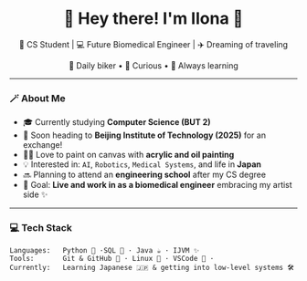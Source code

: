 <h1 align="center">🌸 Hey there! I'm Ilona 🌸</h1>

<p align="center">
  🧋 CS Student | 💻 Future Biomedical Engineer | ✈️ Dreaming of traveling
  </p>
  <p align="center">
  🚴 Daily biker • 🧠 Curious • 🌱 Always learning
</p>

---

### 🪄 About Me

- 🎓 Currently studying **Computer Science (BUT 2)**
- 🏫 Soon heading to **Beijing Institute of Technology (2025)** for an exchange!
- 👩‍🎨 Love to paint on canvas with **acrylic and oil painting**
- 💡 Interested in: `AI`, `Robotics`, `Medical Systems`, and life in **Japan**
- 🔜 Planning to attend an **engineering school** after my CS degree
- 🗾 Goal: **Live and work in as a biomedical engineer** embracing my artist side ✨

---

### 💻 Tech Stack

```text
Languages:   Python 🐍 ·SQL 🧠 · Java ☕ · IJVM ✨
Tools:       Git & GitHub 🐙 · Linux 🐧 · VSCode 🎨 · 
Currently:   Learning Japanese 🇯🇵 & getting into low-level systems 🛠️
